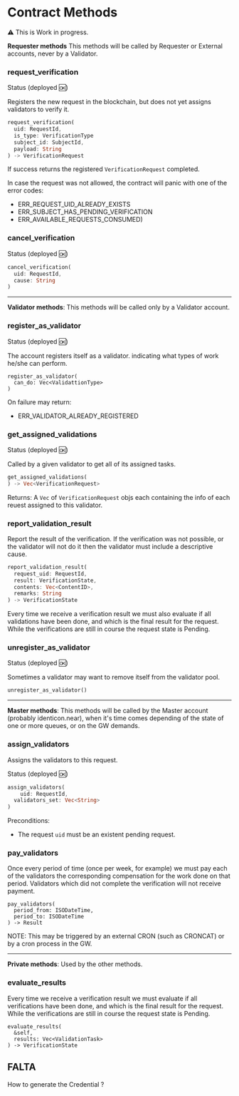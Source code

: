 
# Contract Methods

:warning: This is Work in progress.

**Requester methods** This methods will be called by Requester or External accounts, never by a Validator.

### request_verification

Status (deployed :ok:)

Registers the new request in the blockchain, but does not yet assigns validators to verify it. 
~~~rust
request_verification(
  uid: RequestId,
  is_type: VerificationType 
  subject_id: SubjectId, 
  payload: String
) -> VerificationRequest
~~~

If success returns the registered `VerificationRequest` completed. 

In case the request was not allowed, the contract will panic with one of the error codes:
- ERR_REQUEST_UID_ALREADY_EXISTS
- ERR_SUBJECT_HAS_PENDING_VERIFICATION
- ERR_AVAILABLE_REQUESTS_CONSUMED)

### cancel_verification

Status (deployed :ok:)

~~~rust
cancel_verification(
  uid: RequestId, 
  cause: String
) 
~~~

---
**Validator methods**: This methods will be called only by a Validator account.

### register_as_validator

Status (deployed :ok:)

The account registers itself as a validator. indicating what types of work he/she can perform.
~~~ 
register_as_validator(
  can_do: Vec<ValidattionType>
) 
~~~

On failure may return:

-  ERR_VALIDATOR_ALREADY_REGISTERED

### get_assigned_validations

Status (deployed :ok:)

Called by a given validator to get all of its assigned tasks.
~~~rust
get_assigned_validations(
) -> Vec<VerificationRequest>
~~~

Returns: A `Vec` of  `VerificationRequest` objs each containing the info of each reuest assigned to this validator.

### report_validation_result

Report the result of the verification. If the verification was not possible, or the validator will not do it then  the validator must include a descriptive cause.
~~~rust
report_validation_result(
  request_uid: RequestId, 
  result: VerificationState, 
  contents: Vec<ContentID>, 
  remarks: String
) -> VerificationState
~~~

Every time we receive a verification result we must also evaluate if all validations have been done, and which is the final result for the request. While the verifications are still in course the request state is Pending.

### unregister_as_validator

Status (deployed :ok:)

Sometimes a validator may want to remove itself from the validator pool.
~~~rust
unregister_as_validator() 
~~~

---
**Master methods**: This methods will be called by the Master account (probably identicon.near), when it's time comes depending of the state of one or more queues, or on the GW demands.

### assign_validators

Assigns the validators to this request. 

Status (deployed :ok:)

~~~rust
assign_validators(
	uid: RequestId,
  validators_set: Vec<String>
) 
~~~

Preconditions:
- The request `uid` must be an existent pending request.

### pay_validators

Once every period of time (once per week, for example) we must pay each of the validators the corresponding compensation for the work done on that period. Validators which did not complete the verification will not receive payment.
~~~
pay_validators(
  period_from: ISODateTime,
  period_to: ISODateTime
) -> Result
~~~

NOTE: This may be triggered by an external CRON (such as CRONCAT) or by a cron process in the GW.

---
**Private methods**: Used by the other methods.

### evaluate_results

Every time we receive a verification result we must evaluate if all verifications have been done, and which is the final result for the request. While the verifications are still in course the request state is Pending.
~~~
evaluate_results(
  &self, 
  results: Vec<ValidationTask>
) -> VerificationState
~~~

## FALTA

How to generate the Credential ?
